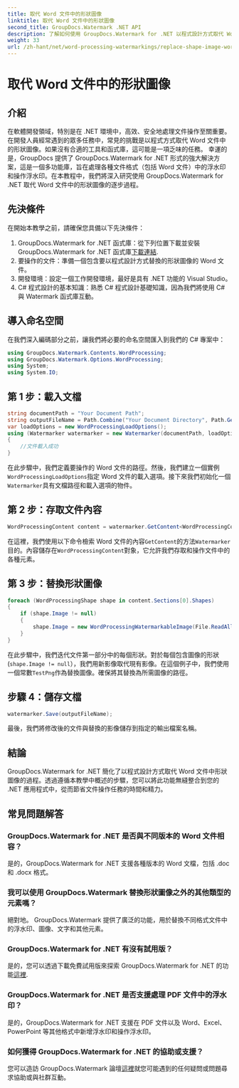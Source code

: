```yaml
---
title: 取代 Word 文件中的形狀圖像
linktitle: 取代 Word 文件中的形狀圖像
second_title: GroupDocs.Watermark .NET API
description: 了解如何使用 GroupDocs.Watermark for .NET 以程式設計方式取代 Word 文件中的形狀影像。輕鬆簡化文件操作任務。
weight: 33
url: /zh-hant/net/word-processing-watermarkings/replace-shape-image-word-docs/
---
```


# 取代 Word 文件中的形狀圖像

## 介紹
在軟體開發領域，特別是在 .NET 環境中，高效、安全地處理文件操作至關重要。在開發人員經常遇到的眾多任務中，常見的挑戰是以程式方式取代 Word 文件中的形狀圖像。如果沒有合適的工具和函式庫，這可能是一項乏味的任務。
幸運的是，GroupDocs 提供了 GroupDocs.Watermark for .NET 形式的強大解決方案，這是一個多功能庫，旨在處理各種文件格式（包括 Word 文件）中的浮水印和操作浮水印。在本教程中，我們將深入研究使用 GroupDocs.Watermark for .NET 取代 Word 文件中的形狀圖像的逐步過程。
## 先決條件
在開始本教學之前，請確保您具備以下先決條件：
1.  GroupDocs.Watermark for .NET 函式庫：從下列位置下載並安裝 GroupDocs.Watermark for .NET 函式庫[下載連結](https://releases.groupdocs.com/Watermark/net/).
2. 要操作的文件：準備一個包含要以程式設計方式替換的形狀圖像的 Word 文件。
3. 開發環境：設定一個工作開發環境，最好是具有 .NET 功能的 Visual Studio。
4. C# 程式設計的基本知識：熟悉 C# 程式設計基礎知識，因為我們將使用 C# 與 Watermark 函式庫互動。
## 導入命名空間
在我們深入編碼部分之前，讓我們將必要的命名空間匯入到我們的 C# 專案中：
```csharp
using GroupDocs.Watermark.Contents.WordProcessing;
using GroupDocs.Watermark.Options.WordProcessing;
using System;
using System.IO;
```
## 第 1 步：載入文檔
```csharp
string documentPath = "Your Document Path";
string outputFileName = Path.Combine("Your Document Directory", Path.GetFileName(documentPath));
var loadOptions = new WordProcessingLoadOptions();
using (Watermarker watermarker = new Watermarker(documentPath, loadOptions))
{
    //文件載入成功
}
```
在此步驟中，我們定義要操作的 Word 文件的路徑。然後，我們建立一個實例`WordProcessingLoadOptions`指定 Word 文件的載入選項。接下來我們初始化一個`Watermarker`具有文檔路徑和載入選項的物件。
## 第 2 步：存取文件內容
```csharp
WordProcessingContent content = watermarker.GetContent<WordProcessingContent>();
```
在這裡，我們使用以下命令檢索 Word 文件的內容`GetContent`的方法`Watermarker`目的。內容儲存在`WordProcessingContent`對象，它允許我們存取和操作文件中的各種元素。
## 第 3 步：替換形狀圖像
```csharp
foreach (WordProcessingShape shape in content.Sections[0].Shapes)
{
    if (shape.Image != null)
    {
        shape.Image = new WordProcessingWatermarkableImage(File.ReadAllBytes(Constants.TestPng));
    }
}
```
在此步驟中，我們迭代文件第一部分中的每個形狀。對於每個包含圖像的形狀 (`shape.Image != null`），我們用新影像取代現有影像。在這個例子中，我們使用一個常數`TestPng`作為替換圖像。確保將其替換為所需圖像的路徑。
## 步驟 4：儲存文檔
```csharp
watermarker.Save(outputFileName);
```
最後，我們將修改後的文件與替換的影像儲存到指定的輸出檔案名稱。

## 結論
GroupDocs.Watermark for .NET 簡化了以程式設計方式取代 Word 文件中形狀圖像的過程。透過遵循本教學中概述的步驟，您可以將此功能無縫整合到您的 .NET 應用程式中，從而節省文件操作任務的時間和精力。
## 常見問題解答
### GroupDocs.Watermark for .NET 是否與不同版本的 Word 文件相容？
是的，GroupDocs.Watermark for .NET 支援各種版本的 Word 文檔，包括 .doc 和 .docx 格式。
### 我可以使用 GroupDocs.Watermark 替換形狀圖像之外的其他類型的元素嗎？
絕對地。 GroupDocs.Watermark 提供了廣泛的功能，用於替換不同格式文件中的浮水印、圖像、文字和其他元素。
### GroupDocs.Watermark for .NET 有沒有試用版？
是的，您可以透過下載免費試用版來探索 GroupDocs.Watermark for .NET 的功能[這裡](https://releases.groupdocs.com/).
### GroupDocs.Watermark for .NET 是否支援處理 PDF 文件中的浮水印？
是的，GroupDocs.Watermark for .NET 支援在 PDF 文件以及 Word、Excel、PowerPoint 等其他格式中新增浮水印和操作浮水印。
### 如何獲得 GroupDocs.Watermark for .NET 的協助或支援？
您可以造訪 GroupDocs.Watermark 論壇[這裡](https://forum.groupdocs.com/c/watermark/19)就您可能遇到的任何疑問或問題尋求協助或與社群互動。